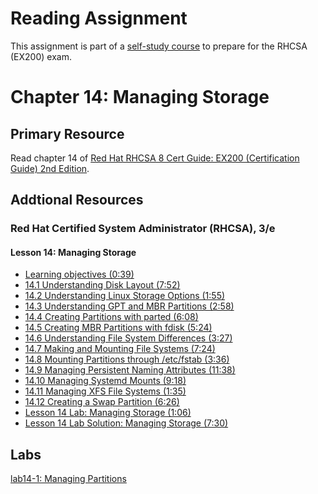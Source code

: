 # Reading Assignment
This assignment is part of a [self-study course](../README.md) to prepare for the RHCSA (EX200) exam.
# Chapter 14: Managing Storage

## Primary Resource
Read chapter 14 of [Red Hat RHCSA 8 Cert Guide: EX200 (Certification Guide) 2nd Edition](https://www.amazon.com/Red-RHCSA-Cert-Guide-Certification/dp/0137341628/).
## Addtional Resources

### Red Hat Certified System Administrator (RHCSA), 3/e

#### Lesson 14: Managing Storage
- [Learning objectives (0:39)](https://learning.oreilly.com/videos/red-hat-certified/9780135656495/9780135656495-RCSA_02_14_00)
- [14.1 Understanding Disk Layout (7:52)](https://learning.oreilly.com/videos/red-hat-certified/9780135656495/9780135656495-RCSA_02_14_01)
- [14.2 Understanding Linux Storage Options (1:55)](https://learning.oreilly.com/videos/red-hat-certified/9780135656495/9780135656495-RCSA_02_14_02)
- [14.3 Understanding GPT and MBR Partitions (2:58)](https://learning.oreilly.com/videos/red-hat-certified/9780135656495/9780135656495-RCSA_02_14_03)
- [14.4 Creating Partitions with parted (6:08)](https://learning.oreilly.com/videos/red-hat-certified/9780135656495/9780135656495-RCSA_02_14_04)
- [14.5 Creating MBR Partitions with fdisk (5:24)](https://learning.oreilly.com/videos/red-hat-certified/9780135656495/9780135656495-RCSA_02_14_05)
- [14.6 Understanding File System Differences (3:27)](https://learning.oreilly.com/videos/red-hat-certified/9780135656495/9780135656495-RCSA_02_14_06)
- [14.7 Making and Mounting File Systems (7:24)](https://learning.oreilly.com/videos/red-hat-certified/9780135656495/9780135656495-RCSA_02_14_07)
- [14.8 Mounting Partitions through /etc/fstab (3:36)](https://learning.oreilly.com/videos/red-hat-certified/9780135656495/9780135656495-RCSA_02_14_08)
- [14.9 Managing Persistent Naming Attributes (11:38)](https://learning.oreilly.com/videos/red-hat-certified/9780135656495/9780135656495-RCSA_02_14_09)
- [14.10 Managing Systemd Mounts (9:18)](https://learning.oreilly.com/videos/red-hat-certified/9780135656495/9780135656495-RCSA_02_14_10)
- [14.11 Managing XFS File Systems (1:35)](https://learning.oreilly.com/videos/red-hat-certified/9780135656495/9780135656495-RCSA_02_14_11)
- [14.12 Creating a Swap Partition (6:26)](https://learning.oreilly.com/videos/red-hat-certified/9780135656495/9780135656495-RCSA_02_14_12)
- [Lesson 14 Lab: Managing Storage (1:06)](https://learning.oreilly.com/videos/red-hat-certified/9780135656495/9780135656495-RCSA_02_14_13)
- [Lesson 14 Lab Solution: Managing Storage (7:30)](https://learning.oreilly.com/videos/red-hat-certified/9780135656495/9780135656495-RCSA_02_14_14)

## Labs
[lab14-1: Managing Partitions](lab14-1.md)</br>
